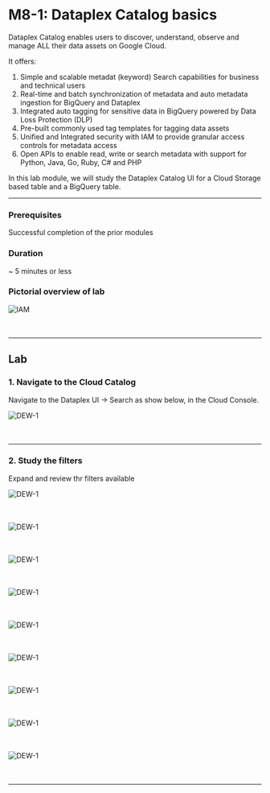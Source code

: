 
# M8-1: Dataplex Catalog basics

Dataplex Catalog enables users to discover, understand, observe and  manage ALL their data assets on Google Cloud.

It offers:
1. Simple and scalable metadat (keyword) Search capabilities for business and technical users
2. Real-time and batch synchronization of metadata and auto metadata ingestion for BigQuery  and Dataplex
3. Integrated auto tagging for sensitive data in BigQuery powered by Data Loss Protection (DLP)
4. Pre-built commonly used tag templates for tagging data assets
5. Unified and Integrated security with IAM to provide granular access controls for metadata access
6. Open APIs to enable read, write or search metadata with support for Python, Java, Go, Ruby, C# and PHP
  
In this lab module, we will study the Dataplex Catalog UI for a Cloud Storage based table and a BigQuery table.

<hr>

### Prerequisites

Successful completion of the prior modules


### Duration

~ 5 minutes or less


### Pictorial overview of lab

![IAM](../01-images/m081-00.png)   
<br><br>

<hr>

## Lab


### 1. Navigate to the Cloud Catalog
Navigate to the Dataplex UI -> Search as show below, in the Cloud Console. 

![DEW-1](../01-images/m081-01.png)   
<br><br>
<hr>

### 2. Study the filters
Expand and review thr filters available

![DEW-1](../01-images/m081-02.png)   
<br><br>

![DEW-1](../01-images/m081-03.png)   
<br><br>

![DEW-1](../01-images/m081-04.png)   
<br><br>

![DEW-1](../01-images/m081-05.png)   
<br><br>

![DEW-1](../01-images/m081-06.png)   
<br><br>

![DEW-1](../01-images/m081-07.png)   
<br><br>

![DEW-1](../01-images/m081-08.png)   
<br><br>

![DEW-1](../01-images/m081-09.png)   
<br><br>

![DEW-1](../01-images/m081-10.png)   
<br><br>

<hr>

